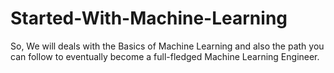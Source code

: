 # Started-With-Machine-Learning
So, We will deals with the Basics of Machine Learning and also the path you can follow to eventually become a full-fledged Machine Learning Engineer.

